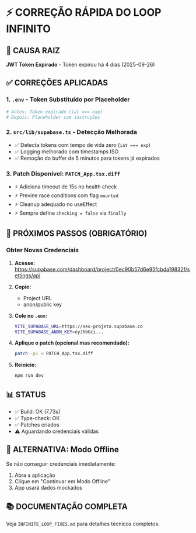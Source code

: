 # ⚡ CORREÇÃO RÁPIDA DO LOOP INFINITO

## 🎯 CAUSA RAIZ
**JWT Token Expirado** - Token expirou há 4 dias (2025-09-26)

## ✅ CORREÇÕES APLICADAS

### 1. `.env` - Token Substituído por Placeholder
```bash
# Antes: Token expirado (iat === exp)
# Depois: Placeholder com instruções
```

### 2. `src/lib/supabase.ts` - Detecção Melhorada
- ✅ Detecta tokens com tempo de vida zero (`iat === exp`)
- ✅ Logging melhorado com timestamps ISO
- ✅ Remoção do buffer de 5 minutos para tokens já expirados

### 3. Patch Disponível: `PATCH_App.tsx.diff`
- ⚡ Adiciona timeout de 15s no health check
- ⚡ Previne race conditions com flag `mounted`
- ⚡ Cleanup adequado no useEffect
- ⚡ Sempre define `checking = false` via `finally`

## 🚀 PRÓXIMOS PASSOS (OBRIGATÓRIO)

### Obter Novas Credenciais

1. **Acesse:** https://supabase.com/dashboard/project/0ec90b57d6e95fcbda19832f/settings/api

2. **Copie:**
   - Project URL
   - anon/public key

3. **Cole no `.env`:**
   ```bash
   VITE_SUPABASE_URL=https://seu-projeto.supabase.co
   VITE_SUPABASE_ANON_KEY=eyJhbGci...
   ```

4. **Aplique o patch (opcional mas recomendado):**
   ```bash
   patch -p1 < PATCH_App.tsx.diff
   ```

5. **Reinicie:**
   ```bash
   npm run dev
   ```

## 📊 STATUS
- ✅ Build: OK (7.73s)
- ✅ Type-check: OK
- ✅ Patches criados
- ⚠️ Aguardando credenciais válidas

## 🔄 ALTERNATIVA: Modo Offline
Se não conseguir credenciais imediatamente:
1. Abra a aplicação
2. Clique em "Continuar em Modo Offline"
3. App usará dados mockados

## 📚 DOCUMENTAÇÃO COMPLETA
Veja `INFINITE_LOOP_FIXES.md` para detalhes técnicos completos.
